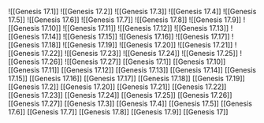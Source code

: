 ![[Genesis 17.1]]
![[Genesis 17.2]]
![[Genesis 17.3]]
![[Genesis 17.4]]
![[Genesis 17.5]]
![[Genesis 17.6]]
![[Genesis 17.7]]
![[Genesis 17.8]]
![[Genesis 17.9]]
![[Genesis 17.10]]
![[Genesis 17.11]]
![[Genesis 17.12]]
![[Genesis 17.13]]
![[Genesis 17.14]]
![[Genesis 17.15]]
![[Genesis 17.16]]
![[Genesis 17.17]]
![[Genesis 17.18]]
![[Genesis 17.19]]
![[Genesis 17.20]]
![[Genesis 17.21]]
![[Genesis 17.22]]
![[Genesis 17.23]]
![[Genesis 17.24]]
![[Genesis 17.25]]
![[Genesis 17.26]]
![[Genesis 17.27]]
[[Genesis 17.1]]
[[Genesis 17.10]]
[[Genesis 17.11]]
[[Genesis 17.12]]
[[Genesis 17.13]]
[[Genesis 17.14]]
[[Genesis 17.15]]
[[Genesis 17.16]]
[[Genesis 17.17]]
[[Genesis 17.18]]
[[Genesis 17.19]]
[[Genesis 17.2]]
[[Genesis 17.20]]
[[Genesis 17.21]]
[[Genesis 17.22]]
[[Genesis 17.23]]
[[Genesis 17.24]]
[[Genesis 17.25]]
[[Genesis 17.26]]
[[Genesis 17.27]]
[[Genesis 17.3]]
[[Genesis 17.4]]
[[Genesis 17.5]]
[[Genesis 17.6]]
[[Genesis 17.7]]
[[Genesis 17.8]]
[[Genesis 17.9]]
[[Genesis 17]]

